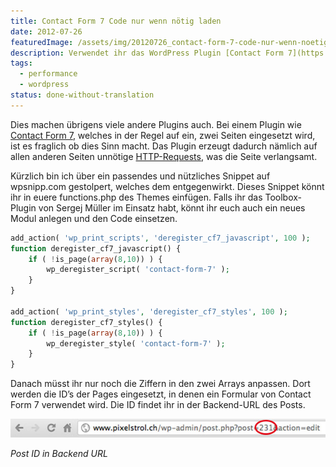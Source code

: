 ```yaml
---
title: Contact Form 7 Code nur wenn nötig laden
date: 2012-07-26
featuredImage: /assets/img/20120726_contact-form-7-code-nur-wenn-noetig-laden.jpg
description: Verwendet ihr das WordPress Plugin [Contact Form 7](https://wordpress.org/plugins/contact-form-7/) auf eurer Website? Vielleicht ist euch schon aufgefallen, dass eine JavaScript- und eine CSS-Datei auf jeder einzelnen Seite eurer Website in den Header geladen wird.
tags:
  - performance
  - wordpress
status: done-without-translation
---
```

Dies machen übrigens viele andere Plugins auch. Bei einem Plugin wie [Contact Form 7](http://wordpress.org/plugins/contact-form-7/), welches in der Regel auf ein, zwei Seiten eingesetzt wird, ist es fraglich ob dies Sinn macht. Das Plugin erzeugt dadurch nämlich auf allen anderen Seiten unnötige [HTTP-Requests](http://de.wikipedia.org/wiki/Hypertext_Transfer_Protocol#HTTP-Request-Methoden), was die Seite verlangsamt.

Kürzlich bin ich über ein passendes und nützliches Snippet auf wpsnipp.com gestolpert, welches dem entgegenwirkt. Dieses Snippet könnt ihr in euere functions.php des Themes einfügen. Falls ihr das Toolbox-Plugin von Sergej Müller im Einsatz habt, könnt ihr euch auch ein neues Modul anlegen und den Code einsetzen.

```php
add_action( 'wp_print_scripts', 'deregister_cf7_javascript', 100 );
function deregister_cf7_javascript() {
	if ( !is_page(array(8,10)) ) {
		wp_deregister_script( 'contact-form-7' );
	}
}

add_action( 'wp_print_styles', 'deregister_cf7_styles', 100 );
function deregister_cf7_styles() {
	if ( !is_page(array(8,10)) ) {
		wp_deregister_style( 'contact-form-7' );
	}
}
```

Danach müsst ihr nur noch die Ziffern in den zwei Arrays anpassen. Dort werden die ID’s der Pages eingesetzt, in denen ein Formular von Contact Form 7 verwendet wird. Die ID findet ihr in der Backend-URL des Posts.

![Post ID in Backend URL](../../../assets/img/20120726_contact-form-7-code-nur-wenn-noetig-laden_1.jpg)

_Post ID in Backend URL_

